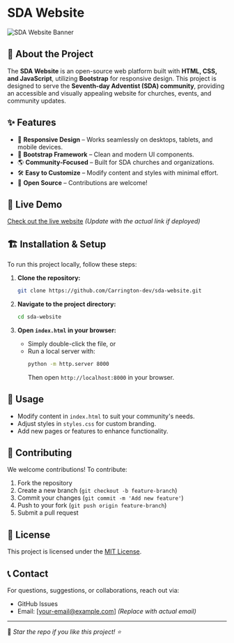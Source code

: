 # SDA Website

![SDA Website Banner](https://via.placeholder.com/1000x300?text=SDA+Website)

## 📌 About the Project
The **SDA Website** is an open-source web platform built with **HTML, CSS, and JavaScript**, utilizing **Bootstrap** for responsive design. This project is designed to serve the **Seventh-day Adventist (SDA) community**, providing an accessible and visually appealing website for churches, events, and community updates.

## ✨ Features
- 📌 **Responsive Design** – Works seamlessly on desktops, tablets, and mobile devices.
- 🎨 **Bootstrap Framework** – Clean and modern UI components.
- 🌎 **Community-Focused** – Built for SDA churches and organizations.
- 🛠️ **Easy to Customize** – Modify content and styles with minimal effort.
- 🔗 **Open Source** – Contributions are welcome!

## 🚀 Live Demo
[Check out the live website](#) *(Update with the actual link if deployed)*

## 🏗️ Installation & Setup
To run this project locally, follow these steps:

1. **Clone the repository:**
   ```sh
   git clone https://github.com/Carrington-dev/sda-website.git
   ```

2. **Navigate to the project directory:**
   ```sh
   cd sda-website
   ```

3. **Open `index.html` in your browser:**
   - Simply double-click the file, or
   - Run a local server with:
     ```sh
     python -m http.server 8000
     ```
     Then open `http://localhost:8000` in your browser.

## 📜 Usage
- Modify content in `index.html` to suit your community's needs.
- Adjust styles in `styles.css` for custom branding.
- Add new pages or features to enhance functionality.

## 🤝 Contributing
We welcome contributions! To contribute:
1. Fork the repository
2. Create a new branch (`git checkout -b feature-branch`)
3. Commit your changes (`git commit -m 'Add new feature'`)
4. Push to your fork (`git push origin feature-branch`)
5. Submit a pull request

## 📄 License
This project is licensed under the [MIT License](LICENSE).

## 📞 Contact
For questions, suggestions, or collaborations, reach out via:
- GitHub Issues
- Email: [your-email@example.com] *(Replace with actual email)*

---
🔹 *Star the repo if you like this project! ⭐*

